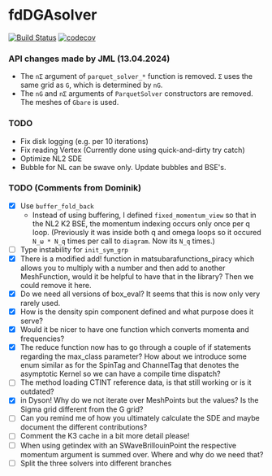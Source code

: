 # fdDGAsolver

[![Build Status](https://github.com/jaemolihm/fdDGAsolver.jl/actions/workflows/CI.yml/badge.svg?branch=main)](https://github.com/jaemolihm/fdDGAsolver.jl/actions/workflows/CI.yml?query=branch%3Amain)
[![codecov](https://codecov.io/gh/jaemolihm/fdDGAsolver.jl/graph/badge.svg?token=38YPJVWVMA)](https://codecov.io/gh/jaemolihm/fdDGAsolver.jl)


### API changes made by JML (13.04.2024)
* The `nΣ` argument of `parquet_solver_*` function is removed. `Σ` uses the same grid as `G`, which is determined by `nG`.
* The `nG` and `nΣ` arguments of `ParquetSolver` constructors are removed. The meshes of `Gbare` is used.

### TODO
* Fix disk logging (e.g. per 10 iterations)
* Fix reading Vertex (Currently done using quick-and-dirty try catch)
* Optimize NL2 SDE
* Bubble for NL can be swave only. Update bubbles and BSE's.


### TODO (Comments from Dominik)
- [x] Use `buffer_fold_back`
    * Instead of using buffering, I defined `fixed_momentum_view` so that in the NL2 K2 BSE, the momentum indexing occurs only once per q loop. (Previously it was inside both q and omega loops so it occured `N_ω * N_q` times per call to `diagram`. Now its `N_q` times.)
- [ ] Type instability for `init_sym_grp`
- [x] There is a modified add! function in matsubarafunctions_piracy which allows you to multiply with a number and then add to another MeshFunction, would it be helpful to have that in the library? Then we could remove it here.
- [x] Do we need all versions of box_eval? It seems that this is now only very rarely used.
- [x] How is the density spin component defined and what purpose does it serve?
- [x] Would it be nicer to have one function which converts momenta and frequencies?
- [x] The reduce function now has to go through a couple of if statements regarding the max_class parameter? How about we introduce some enum similar as for the SpinTag and ChannelTag that denotes the asymptotic Kernel so we can have a compile time dispatch?
- [ ] The method loading CTINT reference data, is that still working or is it outdated?
- [x] in Dyson! Why do we not iterate over MeshPoints but the values? Is the Sigma grid different from the G grid?
- [ ] Can you remind me of how you ultimately calculate the SDE and maybe document the different contributions?
- [ ] Comment the K3 cache in a bit more detail please!
- [ ] When using getindex with an SWaveBrillouinPoint the respective momentum argument is summed over. Where and why do we need that?
- [ ] Split the three solvers into different branches
